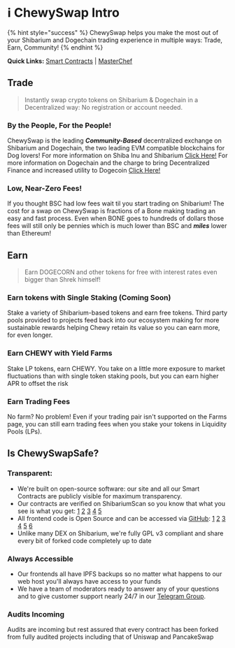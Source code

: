 # ℹ ChewySwap Intro

{% hint style="success" %}
ChewySwap helps you make the most out of your Shibarium and Dogechain trading experience in multiple ways: Trade, Earn, Community!
{% endhint %}

**Quick Links:** [Smart Contracts](broken-reference) | [MasterChef](broken-reference)

## Trade

> Instantly swap crypto tokens on Shibarium & Dogechain in a Decentralized way: No registration or account needed.

### By the People, For the People!

ChewySwap is the leading _**Community-Based**_ decentralized exchange on Shibarium and Dogechain, the two leading EVM compatible blockchains for Dog lovers! For more information on Shiba Inu and Shibarium [Click Here!](https://shib.io) For more information on Dogechain and the charge to bring Decentralized Finance and increased utility to Dogecoin [Click Here!](https://dogechain.dog)

### Low, Near-Zero Fees!

If you thought BSC had low fees wait til you start trading on Shibarium! The cost for a swap on ChewySwap is fractions of a Bone making trading an easy and fast process. Even when BONE goes to hundreds of dollars those fees will still only be pennies which is much lower than BSC and _**miles**_ lower than Ethereum!

## &#x20;Earn

> Earn DOGECORN and other tokens for free with interest rates even bigger than Shrek himself!

### Earn tokens with Single Staking (Coming Soon)

Stake a variety of Shibarium-based tokens and earn free tokens. Third party pools provided to projects feed back into our ecosystem making for more sustainable rewards helping Chewy retain its value so you can earn more, for even longer.

### Earn CHEWY with Yield Farms

Stake LP tokens, earn CHEWY. You take on a little more exposure to market fluctuations than with single token staking pools, but you can earn higher APR to offset the risk

### Earn Trading Fees

No farm? No problem! Even if your trading pair isn't supported on the Farms page, you can still earn trading fees when you stake your tokens in Liquidity Pools (LPs).



## Is ChewySwapSafe?

### Transparent:

* We're built on open-source software: our site and all our Smart Contracts are publicly visible for maximum transparency.
* Our contracts are verified on ShibariumScan so you know that what you see is what you get: [1](https://explorer.dogechain.dog/address/0xd1529eF462316b2f31336352dEf66Ae21EB69241/contracts#address-tabs) [2](https://explorer.dogechain.dog/address/0xd1529eF462316b2f31336352dEf66Ae21EB69241/contracts#address-tabs) [3](https://explorer.dogechain.dog/address/0xdDC5b34c49E2Df3F78cA1B3D3BD9699a4e488c1D/contracts#address-tabs) [4](https://explorer.dogechain.dog/address/0x8df9B21945ebaa75424730F85eCFf426C35F5EF8/contracts#address-tabs) [5](https://explorer.dogechain.dog/address/0x2BE0096B24343549E34224aa9aa297E99961023D/contracts#address-tabs)
* All frontend code is Open Source and can be accessed via [GitHub](https://github.com/PooDoge/DogeshrekDEX-UI): [1](https://github.com/PooDoge/DogeshrekDEX-UI) [2](https://github.com/PooDoge/Dogeshrek-Farms) [3](https://github.com/PooDoge/dogeshrek-sdk) [4](https://github.com/PooDoge/farms-uikit) [5](https://github.com/PooDoge/dogeshrek-uikit) [6](https://github.com/PooDoge/dogeshrek-tokenlist)
* Unlike many DEX on Shibarium, we're fully GPL v3 compliant and share every bit of forked code completely up to date

### Always Accessible

* Our frontends all have IPFS backups so no matter what happens to our web host you'll always have access to your funds
* We have a team of moderators ready to answer any of your questions and to give customer support nearly 24/7 in our [Telegram Group](https://t.me/chewyswapcommunity).

### Audits Incoming

Audits are incoming but rest assured that every contract has been forked from fully audited projects including that of Uniswap and PancakeSwap
